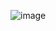 ![image](https://github.com/Rameshprajapati261/JavaScript/assets/134092313/5b2084fd-161f-4479-908f-5be934630d28)
